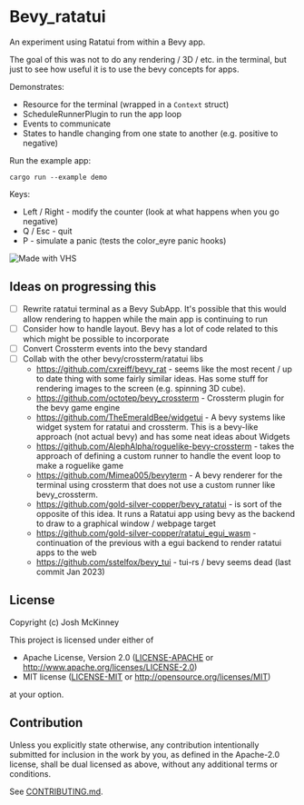 # Bevy_ratatui

An experiment using Ratatui from within a Bevy app.

The goal of this was not to do any rendering / 3D / etc. in the terminal, but just to see how useful
it is to use the bevy concepts for apps.

Demonstrates:

- Resource for the terminal (wrapped in a `Context` struct)
- ScheduleRunnerPlugin to run the app loop
- Events to communicate
- States to handle changing from one state to another (e.g. positive to negative)

Run the example app:

```shell
cargo run --example demo
```

Keys:

- Left / Right - modify the counter (look at what happens when you go negative)
- Q / Esc - quit
- P - simulate a panic (tests the color_eyre panic hooks)

![Made with VHS](https://vhs.charm.sh/vhs-2g0S6RgGGQHseTCNItEQhg.gif)

## Ideas on progressing this

- [ ] Rewrite ratatui terminal as a Bevy SubApp. It's possible that this would allow rendering to
      happen while the main app is continuing to run
- [ ] Consider how to handle layout. Bevy has a lot of code related to this which might be possible
      to incorporate
- [ ] Convert Crossterm events into the bevy standard
- [ ] Collab with the other bevy/crossterm/ratatui libs
  - <https://github.com/cxreiff/bevy_rat> - seems like the most recent / up to date thing with some
    fairly similar ideas. Has some stuff for rendering images to the screen (e.g. spinning 3D cube).
  - <https://github.com/octotep/bevy_crossterm> - Crossterm plugin for the bevy game engine
  - <https://github.com/TheEmeraldBee/widgetui> - A bevy systems like widget system for ratatui and
    crossterm. This is a bevy-like approach (not actual bevy) and has some neat ideas about Widgets
  - <https://github.com/AlephAlpha/roguelike-bevy-crossterm> - takes the approach of defining a
    custom runner to handle the event loop to make a roguelike game
  - <https://github.com/Mimea005/bevyterm> - A bevy renderer for the terminal using crossterm that
    does not use a custom runner like bevy_crossterm.
  - <https://github.com/gold-silver-copper/bevy_ratatui> - is sort of the opposite of this idea. It
    runs a Ratatui app using bevy as the backend to draw to a graphical window / webpage target
  - <https://github.com/gold-silver-copper/ratatui_egui_wasm> - continuation of the previous with a
    egui backend to render ratatui apps to the web
  - <https://github.com/sstelfox/bevy_tui> - tui-rs / bevy seems dead (last commit Jan 2023)

## License

Copyright (c) Josh McKinney

This project is licensed under either of

- Apache License, Version 2.0
   ([LICENSE-APACHE](LICENSE-APACHE) or <http://www.apache.org/licenses/LICENSE-2.0>)
- MIT license
   ([LICENSE-MIT](LICENSE-MIT) or <http://opensource.org/licenses/MIT>)

at your option.

## Contribution

Unless you explicitly state otherwise, any contribution intentionally submitted
for inclusion in the work by you, as defined in the Apache-2.0 license, shall be
dual licensed as above, without any additional terms or conditions.

See [CONTRIBUTING.md](CONTRIBUTING.md).
